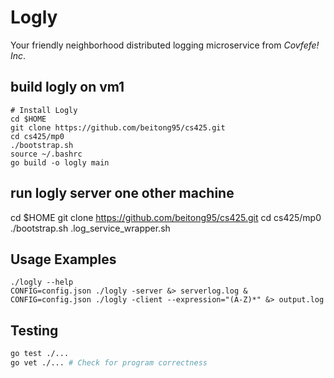 # Logly
Your friendly neighborhood distributed logging microservice from _Covfefe! Inc_.

## build logly on vm1
```
# Install Logly
cd $HOME
git clone https://github.com/beitong95/cs425.git
cd cs425/mp0
./bootstrap.sh
source ~/.bashrc
go build -o logly main
```

## run logly server one other machine
cd $HOME
git clone https://github.com/beitong95/cs425.git
cd cs425/mp0
./bootstrap.sh
.log_service_wrapper.sh

## Usage Examples
```
./logly --help
CONFIG=config.json ./logly -server &> serverlog.log &
CONFIG=config.json ./logly -client --expression="(A-Z)*" &> output.log
```

## Testing
```sh
go test ./...
go vet ./... # Check for program correctness
```
